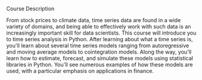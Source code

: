 Course Description

From stock prices to climate data, time series data are found in a wide variety of domains, and being able to effectively work with such data is an increasingly important skill for data scientists. This course will introduce you to time series analysis in Python. After learning about what a time series is, you'll learn about several time series models ranging from autoregressive and moving average models to cointegration models. Along the way, you'll learn how to estimate, forecast, and simulate these models using statistical libraries in Python. You'll see numerous examples of how these models are used, with a particular emphasis on applications in finance.
